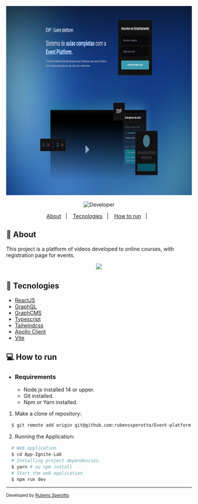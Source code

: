 <div align="center">
    <img src="https://raw.githubusercontent.com/RSB10/Event-platform/main/src/assets/screencapture-localhost-3000-2022-07-05-17_42_14.png" height="512px"/>         
</div>
    
<p align="center">   
  <img alt="Developer" src="https://img.shields.io/badge/By-rubenssperotto-blue" >  
</p>
<p align="center">
  <a href="#-about">About</a>&nbsp;&nbsp;&nbsp;|&nbsp;&nbsp;&nbsp;
  <a href="#-tecnologies">Tecnologies</a>&nbsp;&nbsp;&nbsp;|&nbsp;&nbsp;&nbsp;
  <a href="#-how-to-run">How to run</a>&nbsp;&nbsp;&nbsp;|&nbsp;&nbsp;&nbsp; 
</p>

## 📝 About

This project is a platform of videos developed to online courses, with registration page for events.
<div align="center">
    <img src="https://github.com/rubenssperotto/Event-platform/blob/main/src/assets/ezgif.com-gif-maker.gif?raw=true"512px"/>         
</div>

## 🚀 Tecnologies

- [ReactJS](https://reactjs.org/)
- [GraphQL](https://graphql.org/)
- [GraphCMS](https://graphcms.com)
- [Typescript](https://www.typescriptlang.org/)
- [Tailwindcss](https://tailwindcss.com/)
- [Apollo Client](https://www.apollographql.com/)
- [Vite](https://vitejs.dev/)

## 💻 How to run

- ### **Requirements**

  - Node.js installed 14 or upper.
  - Git installed.
  - Npm or Yarn installed.

1. Make a clone of repository:

```sh
  $ git remote add origin git@github.com:rubenssperotto/Event-platform.git
```

2. Running the Application:

```sh
  # Web application
  $ cd App-Ignite-Lab
  # Installing project dependencies.
  $ yarn # ou npm install
  # Start the web application
  $ npm run dev
```

---
<sup>Developed by [Rubens Sperotto](https://github.com/rubenssperotto)</sup>
